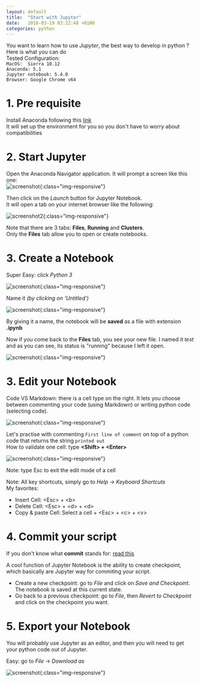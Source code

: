 ```yaml
---
layout: default
title:  "Start with Jupyter"
date:   2018-03-19 03:22:48 +0100
categories: python
---
```


You want to learn how to use *Jupyter*, the best way to develop in python ? Here is what you can do  
Tested Configuration:  
`MacOS:  Sierra 10.12`  
`Anaconda: 5.1`  
`Jupyter notebook: 5.4.0`  
`Browser: Google Chrome v64`  

# 1.  Pre requisite

Install Anaconda following this [link][Anaconda]  
It will set up the environment for you so you don't have to worry about compatibilities  

# 2.  Start Jupyter

Open the Anaconda Navigator application. It will prompt a screen like this one:  
![screenshot]( https://ibin.co/3vVzhi28BoWy.png){:class="img-responsive"}  


Then click on the _Launch_ button for Jupyter Notebook.  
It will open a tab on your internet browser like the following:  

![screenshot2]( https://ibin.co/3vW11VhfNSX7.png){:class="img-responsive"}

Note that there are 3 tabs: __Files__, __Running__ and __Clusters__.  
Only the __Files__ tab allow you to open or create notebooks.

# 3. Create a Notebook

Super Easy: click  _Python 3_  

![screenshot]( https://ibin.co/3vW2IoVs99gc.png){:class="img-responsive"}  


Name it _(by clicking on 'Untitled')_  

![screenshot]( https://ibin.co/3vW3PoWawSHn.png){:class="img-responsive"}  


By giving it a name, the notebook will be __saved__ as a file with extension __.ipynb__  


Now if you come back to the __Files__ tab, you see your new file. I named it _test_ and as you can see, its status is "running" because I left it open.  

![screenshot]( https://ibin.co/3vW4kYGd2CwK.png){:class="img-responsive"}

# 3. Edit your Notebook

Code VS Markdown: there is a cell type on the right. It lets you choose between commenting your code (using Markdown) or writing python code (selecting code).  

![screenshot]( https://ibin.co/3vW6mNLaqDLe.png){:class="img-responsive"}

Let's practise with commenting `First line of comment` on top of a python code that returns the string `printed out`  
How to validate one cell: type __\<Shift\> + \<Enter\>__  


![screenshot]( https://ibin.co/3vW80Ya8aNhE.png){:class="img-responsive"}  

Note: type Esc to exit the edit mode of a cell  

Note: All key shortcuts, simply go to _Help → Keyboard Shortcuts_  
My favorites:  
 * Insert Cell: \<Esc\> + \<b\>
 * Delete Cell: \<Esc\> + \<d\> + \<d\>
 * Copy & paste Cell: Select a cell + \<Esc\> + \<c\> + \<v\>


# 4. Commit your script

If you don't know what __commit__ stands for: [read this][commit]

A cool function of Jupyter Notebook is the ability to create checkpoint, which basically are Jupyter way for commiting your script.   

 * Create a new checkpoint: go to _File_ and click on _Save and Checkpoint_. The notebook is saved at this current state.  
 * Go back to a previous checkpoint: go to _File_, then _Revert to Checkpoint_ and click on the checkpoint you want.  

# 5. Export your Notebook

You will probably use Jupyter as an editor, and then you will need to get your python code out of Jupyter.  

Easy: go to _File_ → _Download as_  

![screenshot]( https://ibin.co/3vWGfZVwRFmv.png){:class="img-responsive"}  




[Anaconda]: https://www.anaconda.com/download/#macos
[commit]: https://en.wikipedia.org/wiki/Commit_(version_control)
